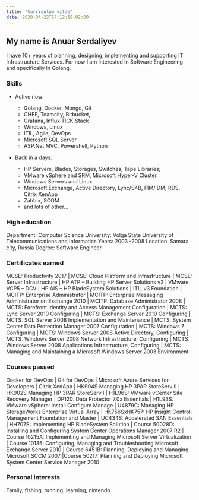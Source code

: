 ```yaml
---
title: "Curriculum vitae"
date: 2020-04-22T17:12:19+02:00
---
```


## My name is Anuar Serdaliyev

I have 10+ years of planning, designing, implementing and supporting IT Infrastructure Services.
For now I am interested in Software Engineering and specifically in Golang.

### Skills
* Active now: 
    * Golang, Docker, Mongo, Git
    * CHEF, Teamcity, Bitbucket,
    * Grafana, Influx TICK Stack
    * Windows, Linux
    * ITIL, Agile, DevOps
    * Microsoft SQL Server
    * ASP.Net MVC, Powershell, Python

* Back in a days: 
    * HP Servers, Blades, Storages, Switches, Tape Libraries;
    * VMware vSphere and SRM, Microsoft Hyper-V Cluster 
    * Windows Servers and Linux
    * Microsoft Exchange, Active Directory, Lync/S4B, FIM/IDM, RDS, Citrix XenApp
    * Zabbix, SCOM
    * and lots of other...

### High education
Department: Computer Science
University: Volga State University of Telecommunications and Informatics
Years: 2003 -2008
Location: Samara city, Russia
Degree: Software Engineer

### Certificates earned
MCSE: Productivity 2017 | MCSE: Cloud Platform and Infrastructure | MCSE: Server Infrastructure | HP ATP – Building HP Server Solutions v2 | VMware VCP5 – DCV | HP AIS – HP BladeSystem Solutions | ITIL v3 Foundation | MCITP: Enterprise Administrator | MCITP: Enterprise Messaging Administrator on Exchange 2010 | MCITP: Database Administrator 2008 | MCTS: Forefront Identity and Access Management Configuration | MCTS: Lync Server 2010 Configuring | MCTS: Exchange Server 2010 Configuring | MCTS: SQL Server 2008 Implementation and Maintenance | MCTS: System Center Data Protection Manager 2007 Configuration | MCTS: Windows 7 Configuring | MCTS: Windows Server 2008 Active Directory, Configuring | MCTS: Windows Server 2008 Network Infrastructure, Configuring | MCTS: Windows Server 2008 Applications Infrastructure, Configuring | MCTS: Managing and Maintaining a Microsoft Windows Server 2003 Environment.

### Courses passed
Docker for DevOps | Git for DevOps | Microsoft Azure Services for Developers | Citrix XenApp | HK904S Managing HP 3PAR StoreServ II | HK902S Managing HP 3PAR StoreServ I | H1L96S: VMware vCenter Site Recovery Manager | DP120: Data Protector 7.0x Essentials | H1L93S: VMware vSphere: Install Configure Manage | U4879C: Managing HP StorageWorks Enterprise Virtual Array | HK756SxHK757: HP Insight Control: Management Foundation and Master | UC434S: Accelerated SAN Essentials | HH707S: Implementing HP BladeSystem Solution | Course 50028D: Installing and Configuring System Center Operations Manager 2007 R2 | Course 10215A: Implementing and Managing Microsoft Server Virtualization | Course 10135: Configuring, Managing and Troubleshooting Microsoft Exchange Server 2010 | Course 6451B: Planning, Deploying and Managing Microsoft SCCM 2007 |Course 50217: Planning and Deploying Microsoft System Center Service Manager 2010

### Personal interests
Family, fishing, running, learning, nintendo.